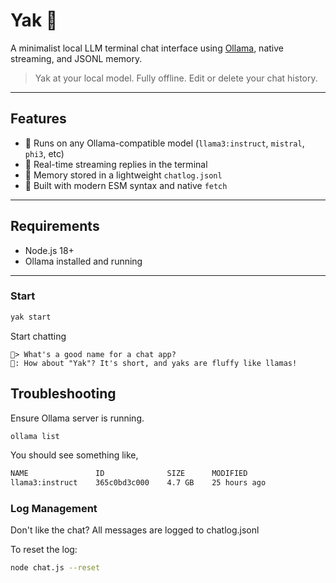 # Yak 🦙

A minimalist local LLM terminal chat interface using [Ollama](https://ollama.com), native streaming, and JSONL memory.

> Yak at your local model. Fully offline. Edit or delete your chat history.

---

## Features

- 🧠 Runs on any Ollama-compatible model (`llama3:instruct`, `mistral`, `phi3`, etc)
- 🧵 Real-time streaming replies in the terminal
- 📜 Memory stored in a lightweight `chatlog.jsonl`
- 🧪 Built with modern ESM syntax and native `fetch`

---

## Requirements

- Node.js 18+
- Ollama installed and running

---

### Start


```bash
yak start
```

Start chatting
```
🦧> What's a good name for a chat app?
🤖: How about "Yak"? It's short, and yaks are fluffy like llamas!
```

## Troubleshooting

Ensure Ollama server is running.
```bash
ollama list
```
You should see something like,
```bash
NAME               ID              SIZE      MODIFIED
llama3:instruct    365c0bd3c000    4.7 GB    25 hours ago
```

### Log Management

Don't like the chat? All messages are logged to chatlog.jsonl

To reset the log:
```bash
node chat.js --reset
```
